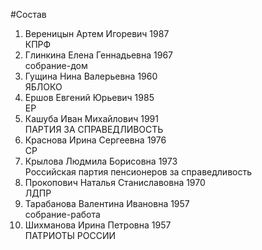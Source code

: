 #Состав
1. Вереницын Артем Игоревич 1987   
    КПРФ
2. Глинкина Елена Геннадьевна 1967   
    собрание-дом
3. Гущина Нина Валерьевна 1960   
    ЯБЛОКО
4. Ершов Евгений Юрьевич 1985   
    ЕР
5. Кашуба Иван Михайлович 1991   
    ПАРТИЯ ЗА СПРАВЕДЛИВОСТЬ
6. Краснова Ирина Сергеевна 1976   
    СР
7. Крылова Людмила Борисовна 1973   
    Российская партия пенсионеров за справедливость
8. Прокопович Наталья Станиславовна 1970   
    ЛДПР
9. Тарабанова Валентина Ивановна 1957   
    собрание-работа
10. Шихманова Ирина Петровна 1957   
    ПАТРИОТЫ РОССИИ
